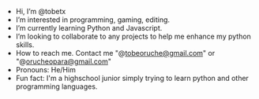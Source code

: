 - Hi, I’m @tobetx
- I’m interested in programming, gaming, editing.
- I’m currently learning Python and Javascript.
- I’m looking to collaborate to any projects to help me enhance my python skills.
- How to reach me. Contact me "@tobeoruche@gmail.com" or "@orucheopara@gmail.com"
- Pronouns: He/Him
- Fun fact: I'm a highschool junior simply trying to learn python and other programming languages.

